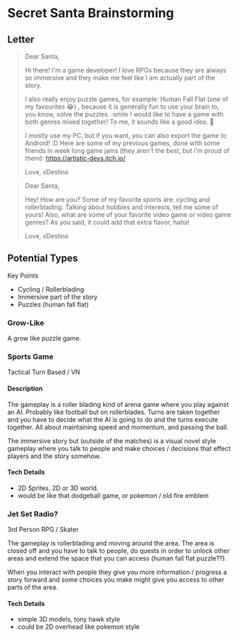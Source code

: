 # Secret Santa Brainstorming

## Letter

> Dear Santa,
>
> Hi there! I'm a game developer! I love RPGs because they are always so immersive and they make me feel like I am actually part of the story. 
>
> I also really enjoy puzzle games, for example: Human Fall Flat (one of my favourites 😂) , because it is generally fun to use your brain to, you know, solve the puzzles. :smile I would like to have a game with both genres mixed together! To me, it sounds like a good idea. 🤔 
>
> I mostly use my PC, but if you want, you can also export the game to Android! :D Here are some of my previous games, done with some friends in week long game jams (they aren't the best, but i'm proud of them): https://artistic-devs.itch.io/ 
>
> Love, xDestino

> Dear Santa,
>
> Hey! How are you? Some of my favorite sports are: cycling and rollerblading. Talking about hobbies and interests, tell me some of yours! Also, what are some of your favorite video game or video game genres? As you said, it could add that extra flavor, haha!
>
> Love, xDestino

## Potential Types

Key Points

- Cycling / Rollerblading
- Immersive part of the story
- Puzzles (human fall flat)

### Grow-Like

A grow like puzzle game.



### Sports Game

Tactical Turn Based / VN

#### Description

The gameplay is a roller blading kind of arena game where you play against an AI. Probably like football but on rollerblades. Turns are taken together and you have to decide what the AI is going to do and the turns execute together. All about maintaining speed and momentum, and passing the ball.

The immersive story but (outside of the matches) is a visual novel style gameplay where you talk to people and make choices / decisions that effect players and the story somehow.

#### Tech Details

- 2D Sprites, 2D or 3D world.
- would be like that dodgeball game, or pokemon / old fire emblem

### Jet Set Radio?

3rd Person RPG / Skater

The gameplay is rollerblading and moving around the area. The area is closed off and you have to talk to people, do quests in order to unlock other areas and extend the space that you can access (human fall flat puzzle??).

When you interact with people they give you more information / progress a story forward and some choices you make might give you access to other parts of the area.

#### Tech Details

- simple 3D models, tony hawk style
- could be 2D overhead like pokemon style